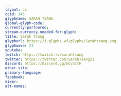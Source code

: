 ```yaml
---
layout: cc
ccid: 345
glyphname: SARAH TSANG
global-glyph-code: 
currently-partnered: 
stream-currency-needed-for-glyph: 
title: Sarah Tsang
glyphurl: https://i.glyphs.wf/glyphs/Sarahtsang.png
glyphwave: 21
youtube: 
twitch: https://twitch.tv/sarahtsang
twitter: https://twitter.com/SarahTsang21
discord: https://discord.gg/mCvbctH
other-site: 
primary-language: 
facebook: 
mixer: 
alt-names: 
---
```



